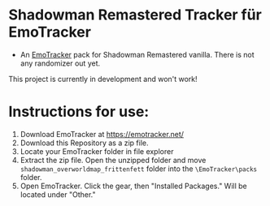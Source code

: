 # Shadowman Remastered Tracker für EmoTracker

- An [EmoTracker](https://emotracker.net/) pack for Shadowman Remastered vanilla. There is not any randomizer out yet.

This project is currently in development and won't work!

# Instructions for use:
1. Download EmoTracker at https://emotracker.net/
2. Download this Repository as a zip file.
3. Locate your EmoTracker folder in file explorer
4. Extract the zip file. Open the unzipped folder and move `shadowman_overworldmap_frittenfett` folder into the `\EmoTracker\packs` folder. 
5. Open EmoTracker. Click the gear, then "Installed Packages." Will be located under "Other."